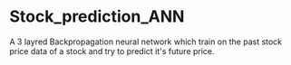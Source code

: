 # Stock_prediction_ANN
A 3 layred Backpropagation neural network which train on the past stock price data of a stock and try to predict it's future price.
